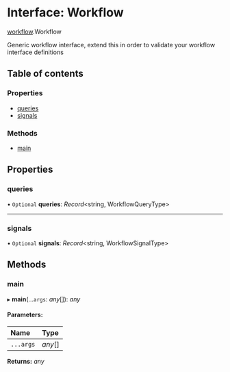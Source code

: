 # Interface: Workflow

[workflow](../modules/workflow.md).Workflow

Generic workflow interface, extend this in order to validate your workflow interface definitions

## Table of contents

### Properties

- [queries](workflow.workflow-1.md#queries)
- [signals](workflow.workflow-1.md#signals)

### Methods

- [main](workflow.workflow-1.md#main)

## Properties

### queries

• `Optional` **queries**: *Record*<string, WorkflowQueryType\>

___

### signals

• `Optional` **signals**: *Record*<string, WorkflowSignalType\>

## Methods

### main

▸ **main**(...`args`: *any*[]): *any*

#### Parameters:

Name | Type |
:------ | :------ |
`...args` | *any*[] |

**Returns:** *any*
